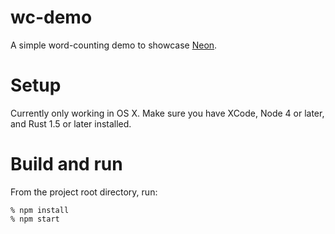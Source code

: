 # wc-demo

A simple word-counting demo to showcase [Neon](https://github.com/dherman/neon).

# Setup

Currently only working in OS X. Make sure you have XCode, Node 4 or later, and Rust 1.5 or later installed.

# Build and run

From the project root directory, run:

```
% npm install
% npm start
```
